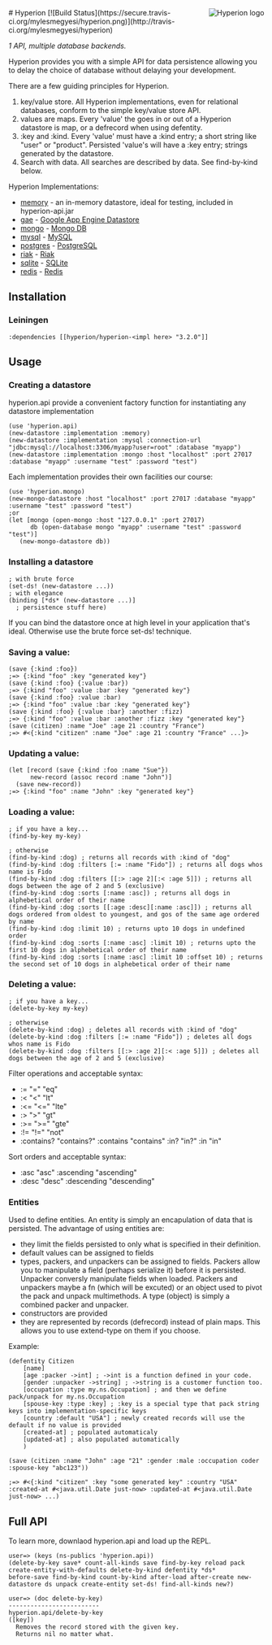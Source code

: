 <img src="https://raw.github.com/8thlight/hyperion/master/hyperion_logo.png" alt="Hyperion logo" title="Titan of Light" align="right"/>
# Hyperion [![Build Status](https://secure.travis-ci.org/mylesmegyesi/hyperion.png)](http://travis-ci.org/mylesmegyesi/hyperion)

<em>1 API, multiple database backends.</em>

Hyperion provides you with a simple API for data persistence allowing you to delay the choice of database without delaying your development.

There are a few guiding principles for Hyperion.

 1. key/value store.  All Hyperion implementations, even for relational databases, conform to the simple key/value store API.
 2. values are maps.  Every 'value' the goes in or out of a Hyperion datastore is map, or a defrecord when using defentity.
 3. :key and :kind.  Every 'value' must have a :kind entry; a short string like "user" or "product".  Persisted 'value's will have a :key entry; strings generated by the datastore.
 4. Search with data.  All searches are described by data.  See find-by-kind below.

Hyperion Implementations:

 * [memory](https://github.com/8thlight/hyperion/tree/master/gae) - an in-memory datastore, ideal for testing, included in hyperion-api.jar
 * [gae](https://github.com/8thlight/hyperion/tree/master/gae) - [Google App Engine Datastore](https://developers.google.com/appengine/docs/python/datastore/overview)
 * [mongo](https://github.com/8thlight/hyperion/tree/master/mongo) - [Mongo DB](http://www.mongodb.org/)
 * [mysql](https://github.com/8thlight/hyperion/tree/master/mysql) - [MySQL](http://www.mysql.com/)
 * [postgres](https://github.com/8thlight/hyperion/tree/master/postgres) - [PostgreSQL](http://www.postgresql.org/)
 * [riak](https://github.com/8thlight/hyperion/tree/master/riak) - [Riak](http://wiki.basho.com/Riak.html)
 * [sqlite](https://github.com/8thlight/hyperion/tree/master/sqlite) - [SQLite](http://www.sqlite.org/)
 * [redis](https://github.com/8thlight/hyperion/tree/master/redis) - [Redis](http://redis.io/)

## Installation

### Leiningen

    :dependencies [[hyperion/hyperion-<impl here> "3.2.0"]]

## Usage

### Creating a datastore

hyperion.api provide a convenient factory function for instantiating any datastore implementation

    (use 'hyperion.api)
    (new-datastore :implementation :memory)
    (new-datastore :implementation :mysql :connection-url "jdbc:mysql://localhost:3306/myapp?user=root" :database "myapp")
    (new-datastore :implementation :mongo :host "localhost" :port 27017 :database "myapp" :username "test" :password "test")

Each implementation provides their own facilities our course:

    (use 'hyperion.mongo)
    (new-mongo-datastore :host "localhost" :port 27017 :database "myapp" :username "test" :password "test")
    ;or
    (let [mongo (open-mongo :host "127.0.0.1" :port 27017)
          db (open-database mongo "myapp" :username "test" :password "test")]
       (new-mongo-datastore db))

### Installing a datastore

    ; with brute force
    (set-ds! (new-datastore ...))
    ; with elegance
    (binding [*ds* (new-datastore ...)]
      ; persistence stuff here)

If you can bind the datastore once at high level in your application that's ideal.  Otherwise use the brute force set-ds! technique.

### Saving a value:

    (save {:kind :foo})
    ;=> {:kind "foo" :key "generated key"}
    (save {:kind :foo} {:value :bar})
    ;=> {:kind "foo" :value :bar :key "generated key"}
    (save {:kind :foo} :value :bar)
    ;=> {:kind "foo" :value :bar :key "generated key"}
    (save {:kind :foo} {:value :bar} :another :fizz)
    ;=> {:kind "foo" :value :bar :another :fizz :key "generated key"}
    (save (citizen) :name "Joe" :age 21 :country "France")
    ;=> #<{:kind "citizen" :name "Joe" :age 21 :country "France" ...}>

### Updating a value:

    (let [record (save {:kind :foo :name "Sue"})
          new-record (assoc record :name "John")]
      (save new-record))
    ;=> {:kind "foo" :name "John" :key "generated key"}

### Loading a value:

    ; if you have a key...
    (find-by-key my-key)

    ; otherwise
    (find-by-kind :dog) ; returns all records with :kind of "dog"
    (find-by-kind :dog :filters [:= :name "Fido"]) ; returns all dogs whos name is Fido
    (find-by-kind :dog :filters [[:> :age 2][:< :age 5]]) ; returns all dogs between the age of 2 and 5 (exclusive)
    (find-by-kind :dog :sorts [:name :asc]) ; returns all dogs in alphebetical order of their name
    (find-by-kind :dog :sorts [[:age :desc][:name :asc]]) ; returns all dogs ordered from oldest to youngest, and gos of the same age ordered by name
    (find-by-kind :dog :limit 10) ; returns upto 10 dogs in undefined order
    (find-by-kind :dog :sorts [:name :asc] :limit 10) ; returns upto the first 10 dogs in alphebetical order of their name
    (find-by-kind :dog :sorts [:name :asc] :limit 10 :offset 10) ; returns the second set of 10 dogs in alphebetical order of their name

### Deleting a value:

    ; if you have a key...
    (delete-by-key my-key)

    ; otherwise
    (delete-by-kind :dog) ; deletes all records with :kind of "dog"
    (delete-by-kind :dog :filters [:= :name "Fido"]) ; deletes all dogs whos name is Fido
    (delete-by-kind :dog :filters [[:> :age 2][:< :age 5]]) ; deletes all dogs between the age of 2 and 5 (exclusive)

Filter operations and acceptable syntax:

 * := "=" "eq"
 * :< "<" "lt"
 * :<= "<=" "lte"
 * :> ">" "gt"
 * :>= ">=" "gte"
 * :!= "!=" "not"
 * :contains? "contains?" :contains "contains" :in? "in?" :in "in"

Sort orders and acceptable syntax:

 * :asc "asc" :ascending "ascending"
 * :desc "desc" :descending "descending"

### Entities

Used to define entities. An entity is simply an encapulation of data that is persisted.
The advantage of using entities are:

 * they limit the fields persisted to only what is specified in their definition.
 * default values can be assigned to fields
 * types, packers, and unpackers can be assigned to fields.  Packers
     allow you to manipulate a field (perhaps serialize it) before it
     is persisted.  Unpacker conversly manipulate fields when loaded.
     Packers and unpackers maybe a fn (which will be excuted) or an
     object used to pivot the pack and unpack multimethods.
     A type (object) is simply a combined packer and unpacker.
 * constructors are provided
 * they are represented by records (defrecord) instead of plain maps. This allows you to use extend-type on them if you choose.

Example:

    (defentity Citizen
        [name]
        [age :packer ->int] ; ->int is a function defined in your code.
        [gender :unpacker ->string] ; ->string is a customer function too.
        [occupation :type my.ns.Occupation] ; and then we define pack/unpack for my.ns.Occupation
        [spouse-key :type :key] ; :key is a special type that pack string keys into implementation-specific keys
        [country :default "USA"] ; newly created records will use the default if no value is provided
        [created-at] ; populated automaticaly
        [updated-at] ; also populated automatically
        )

    (save (citizen :name "John" :age "21" :gender :male :occupation coder :spouse-key "abc123"))

    ;=> #<{:kind "citizen" :key "some generated key" :country "USA" :created-at #<java.util.Date just-now> :updated-at #<java.util.Date just-now> ...)

## Full API

To learn more, downlaod hyperion.api and load up the REPL.

    user=> (keys (ns-publics 'hyperion.api))
    (delete-by-key save* count-all-kinds save find-by-key reload pack create-entity-with-defaults delete-by-kind defentity *ds*
    before-save find-by-kind count-by-kind after-load after-create new-datastore ds unpack create-entity set-ds! find-all-kinds new?)

    user=> (doc delete-by-key)
    -------------------------
    hyperion.api/delete-by-key
    ([key])
      Removes the record stored with the given key.
      Returns nil no matter what.


